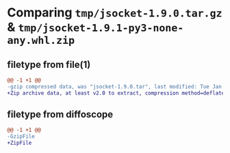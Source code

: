 # Comparing `tmp/jsocket-1.9.0.tar.gz` & `tmp/jsocket-1.9.1-py3-none-any.whl.zip`

## filetype from file(1)

```diff
@@ -1 +1 @@
-gzip compressed data, was "jsocket-1.9.0.tar", last modified: Tue Jan  3 21:32:40 2023, max compression
+Zip archive data, at least v2.0 to extract, compression method=deflate
```

## filetype from diffoscope

```diff
@@ -1 +1 @@
-GzipFile
+ZipFile
```

